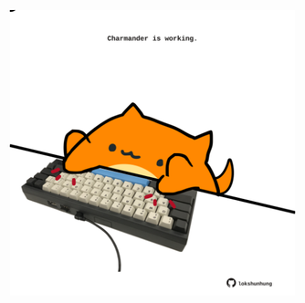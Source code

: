 <!-- built at 24/09/2024, 13:05:49 UTC -->
<p align="center">
  <img width="500" height="500" src="./ReadmeImage.svg">
</p>
